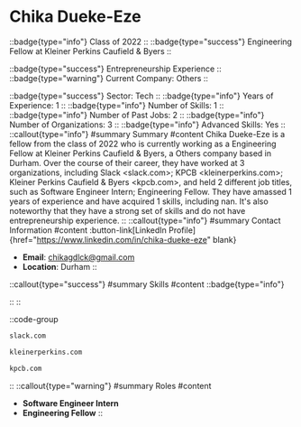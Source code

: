 # Chika Dueke-Eze
::badge{type="info"}
Class of 2022
::
::badge{type="success"}
Engineering Fellow at Kleiner Perkins Caufield & Byers
::

::badge{type="success"}
Entrepreneurship Experience
::
::badge{type="warning"}
Current Company: Others
::

::badge{type="success"}
Sector: Tech
::
::badge{type="info"}
Years of Experience: 1
::
::badge{type="info"}
Number of Skills: 1
::
::badge{type="info"}
Number of Past Jobs: 2
::
::badge{type="info"}
Number of Organizations: 3
::
::badge{type="info"}
Advanced Skills: Yes
::
::callout{type="info"}
#summary
Summary
#content
Chika Dueke-Eze is a fellow from the class of 2022 who is currently working as a Engineering Fellow at Kleiner Perkins Caufield & Byers, a Others company based in Durham. Over the course of their career, they have worked at 3 organizations, including Slack <slack.com>; KPCB <kleinerperkins.com>; Kleiner Perkins Caufield & Byers <kpcb.com>, and held 2 different job titles, such as Software Engineer Intern; Engineering Fellow. They have amassed 1 years of experience and have acquired 1 skills, including nan. It's also noteworthy that they have a strong set of skills and do not have entrepreneurship experience.
::
::callout{type="info"}
#summary
Contact Information
#content
:button-link[LinkedIn Profile]{href="https://www.linkedin.com/in/chika-dueke-eze" blank}
- **Email**: chikagdlck@gmail.com
- **Location**: Durham
::

::callout{type="success"}
#summary
Skills
#content
::badge{type="info"}

::
::

::code-group
```bash [Slack]
slack.com
```
```bash [KPCB]
kleinerperkins.com
```
```bash [Kleiner Perkins Caufield & Byers]
kpcb.com
```
::
::callout{type="warning"}
#summary
Roles
#content
- **Software Engineer Intern**
- **Engineering Fellow**
::

